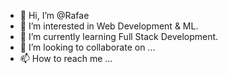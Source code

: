 - 👋 Hi, I’m @Rafae
- 👀 I’m interested in Web Development & ML.
- 🌱 I’m currently learning Full Stack Development.
- 💞️ I’m looking to collaborate on ...
- 📫 How to reach me ...

<!---
RafaePy/RafaePy is a ✨ special ✨ repository because its `README.md` (this file) appears on your GitHub profile.
You can click the Preview link to take a look at your changes.
--->
